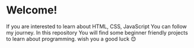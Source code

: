 # Welcome!
If you are interested to learn about HTML, CSS, JavaScript You can follow my journey.
In this repository You will find some beginner friendly projects to learn about programming.
wish you a good luck 😊

